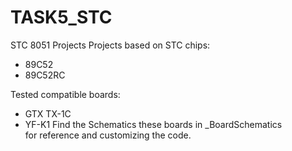 # TASK5_STC
 STC 8051 Projects
Projects based on STC chips:
- 89C52
- 89C52RC

Tested compatible boards:
- GTX TX-1C
- YF-K1
Find the Schematics these boards
in _BoardSchematics\
for reference and customizing the code.
